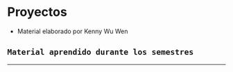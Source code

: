 # Proyectos
* Material elaborado por Kenny Wu Wen

## `Material aprendido durante los semestres`
---
